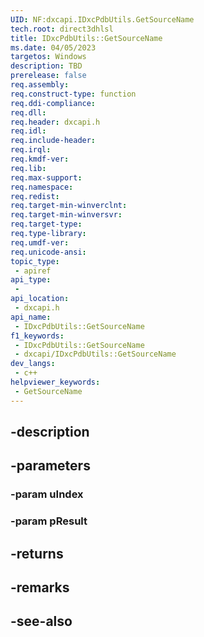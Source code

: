 ```yaml
---
UID: NF:dxcapi.IDxcPdbUtils.GetSourceName
tech.root: direct3dhlsl
title: IDxcPdbUtils::GetSourceName
ms.date: 04/05/2023
targetos: Windows
description: TBD
prerelease: false
req.assembly: 
req.construct-type: function
req.ddi-compliance: 
req.dll: 
req.header: dxcapi.h
req.idl: 
req.include-header: 
req.irql: 
req.kmdf-ver: 
req.lib: 
req.max-support: 
req.namespace: 
req.redist: 
req.target-min-winverclnt: 
req.target-min-winversvr: 
req.target-type: 
req.type-library: 
req.umdf-ver: 
req.unicode-ansi: 
topic_type:
 - apiref
api_type:
 - 
api_location:
 - dxcapi.h
api_name:
 - IDxcPdbUtils::GetSourceName
f1_keywords:
 - IDxcPdbUtils::GetSourceName
 - dxcapi/IDxcPdbUtils::GetSourceName
dev_langs:
 - c++
helpviewer_keywords:
 - GetSourceName
---
```


## -description

## -parameters

### -param uIndex

### -param pResult

## -returns

## -remarks

## -see-also

